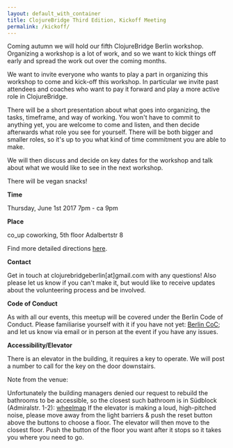 ```yaml
---
layout: default_with_container
title: ClojureBridge Third Edition, Kickoff Meeting
permalink: /kickoff/
---
```


Coming autumn we will hold our fifth ClojureBridge Berlin workshop. Organizing a workshop is a lot of work, and so we want to kick things off early and spread the work out over the coming months.

We want to invite everyone who wants to play a part in organizing this workshop to come and kick-off this workshop. In particular we invite past attendees and coaches who want to pay it forward and play a more active role in ClojureBridge.

There will be a short presentation about what goes into organizing, the tasks, timeframe, and way of working. You won't have to commit to anything yet, you are welcome to come and listen, and then decide afterwards what role you see for yourself. There will be both bigger and smaller roles, so it's up to you what kind of time commitment you are able to make.

We will then discuss and decide on key dates for the workshop and talk about what we would like to see in the next workshop.

There will be vegan snacks!

**Time**

Thursday, June 1st 2017
7pm - ca 9pm

**Place**

co_up coworking, 5th floor
Adalbertstr 8

Find more detailed directions [here](http://co-up.de/about.html#location).

**Contact**

Get in touch at clojurebridgeberlin[at]gmail.com with any questions! Also please let us know if you can't make it, but would like to receive updates about the volunteering process and be involved.

**Code of Conduct**

As with all our events, this meetup will be covered under the Berlin Code of Conduct. Please familiarise yourself with it if you have not yet: [Berlin CoC](http://berlincodeofconduct.org/); and let us know via email or in person at the event if you have any issues.

**Accessibility/Elevator**

There is an elevator in the building, it requires a key to operate. We will post a number to call for the key on the door downstairs.

Note from the venue:

Unfortunately the building managers denied our request to rebuild the bathrooms to be accessible, so the closest such bathroom is in Südblock (Admiralstr. 1-2): [wheelmap](http://wheelmap.org/map#/?zoom=19)
If the elevator is making a loud, high-pitched noise, please move away from the light barriers & push the reset button above the buttons to choose a floor. The elevator will then move to the closest floor. Push the button of the floor you want after it stops so it takes you where you need to go.
